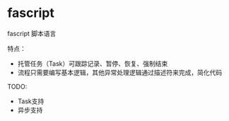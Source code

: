 # fascript

fascript 脚本语言

特点：

- 托管任务（Task）可跟踪记录、暂停、恢复、强制结束
- 流程只需要编写基本逻辑，其他异常处理逻辑通过描述符来完成，简化代码

TODO:

- Task支持
- 异步支持
